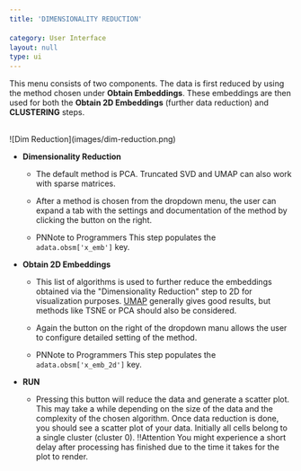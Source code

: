 ```yaml
---
title: 'DIMENSIONALITY REDUCTION'

category: User Interface
layout: null
type: ui
---
```

This menu consists of two components. The data is first reduced by using
the method chosen under **Obtain Embeddings**. These embeddings are then
used for both the **Obtain 2D Embeddings** (further data reduction) and **CLUSTERING** steps.


<br>
![Dim Reduction](images/dim-reduction.png)
<br>

* **Dimensionality Reduction**
    * The default method is PCA. Truncated SVD and UMAP
    can also work with sparse matrices.

    * After a method is chosen from the dropdown menu, the user can expand a tab with the settings and documentation of the method by clicking the button on the right.

    [//]:# "* [cisTopic](https://www.nature.com/articles/s41592-019-0367-1) is a"
    [//]:# "probabilistic framework that uses Latent Dirichlet Allocation to model"
    [//]:# "cis-regulatory topics. We use cisTopic to mainly analyze scATAC-seq data."
    [//]:# "Instead of running the scATAC-seq preprocessing step, you may run "
    [//]:# "cisTopic"
    [//]:# "on the raw cell $$\small\times$$ peak matrix to obtain a cell"
    [//]:# "$$\small\times$$ cisTopic matrix."

    * <span class="pn">PN<span class="tooltip">Note to Programmers</span></span>
    This step populates the `adata.obsm['x_emb']` key.

* **Obtain 2D Embeddings**
    * This list of algorithms is used to further reduce the embeddings
    obtained via the "Dimensionality Reduction" step to 2D for visualization
    purposes. [UMAP](https://umap-learn.readthedocs.io/en/latest/) generally
    gives good results, but methods like TSNE or PCA should also be considered.

    * Again the button on the right of the dropdown manu allows the user to configure detailed setting of the method.

    * <span class="pn">PN<span class="tooltip">Note to Programmers</span></span>
    This step populates the `adata.obsm['x_emb_2d']` key.

* **<span class='mbutton'>RUN</span>**
    * Pressing this button will reduce the data and generate a scatter plot.
    This may take a while depending on the size of the data and the
    complexity of the chosen algorithm. Once data reduction is done, you
    should see a scatter plot of your data. Initially all cells belong to
    a single cluster (cluster 0).
    <span class="warn">!!<span class="tooltip">Attention</span></span>
    You might experience a short delay after processing has finished due to
    the time it takes for the plot to render.

